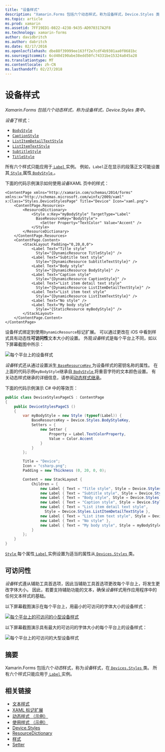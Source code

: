 ```yaml
---
title: "设备样式"
description: "Xamarin.Forms 包括六个动态样式，称为设备样式，Device.Styles 类中。"
ms.topic: article
ms.prod: xamarin
ms.assetid: 7FF19ED1-0822-4238-9435-AD970317A2F8
ms.technology: xamarin-forms
author: davidbritch
ms.author: dabritch
ms.date: 02/17/2016
ms.openlocfilehash: dbe88f39999ee163ff2e7cdf4b9301aa0f0681bc
ms.sourcegitcommit: 6cd40d190abe38edd50fc74331be15324a845a28
ms.translationtype: MT
ms.contentlocale: zh-CN
ms.lasthandoff: 02/27/2018
---
```

# <a name="device-styles"></a>设备样式

_Xamarin.Forms 包括六个动态样式，称为设备样式，Device.Styles 类中。_

*设备*了样式：

- [`BodyStyle`](https://developer.xamarin.com/api/field/Xamarin.Forms.Device+Styles.BodyStyle/)
- [`CaptionStyle`](https://developer.xamarin.com/api/field/Xamarin.Forms.Device+Styles.CaptionStyle/)
- [`ListItemDetailTextStyle`](https://developer.xamarin.com/api/field/Xamarin.Forms.Device+Styles.ListItemDetailTextStyle/)
- [`ListItemTextStyle`](https://developer.xamarin.com/api/field/Xamarin.Forms.Device+Styles.ListItemTextStyle/)
- [`SubtitleStyle`](https://developer.xamarin.com/api/field/Xamarin.Forms.Device+Styles.SubtitleStyle/)
- [`TitleStyle`](https://developer.xamarin.com/api/field/Xamarin.Forms.Device+Styles.TitleStyle/)

所有六个样式只能应用于[ `Label` ](https://developer.xamarin.com/api/type/Xamarin.Forms.Label/)实例。 例如，`Label`正在显示的段落正文可能设置其[ `Style` ](https://developer.xamarin.com/api/property/Xamarin.Forms.VisualElement.Style/)属性[ `BodyStyle` ](https://developer.xamarin.com/api/field/Xamarin.Forms.Device+Styles.BodyStyle/)。

下面的代码示例演示如何使用*设备*XAML 页中的样式：

```xaml
<ContentPage xmlns="http://xamarin.com/schemas/2014/forms" xmlns:x="http://schemas.microsoft.com/winfx/2009/xaml" x:Class="Styles.DeviceStylesPage" Title="Device" Icon="xaml.png">
    <ContentPage.Resources>
        <ResourceDictionary>
            <Style x:Key="myBodyStyle" TargetType="Label"
              BaseResourceKey="BodyStyle">
                <Setter Property="TextColor" Value="Accent" />
            </Style>
        </ResourceDictionary>
    </ContentPage.Resources>
    <ContentPage.Content>
        <StackLayout Padding="0,20,0,0">
            <Label Text="Title style"
              Style="{DynamicResource TitleStyle}" />
            <Label Text="Subtitle text style"
              Style="{DynamicResource SubtitleTextStyle}" />
            <Label Text="Body style"
              Style="{DynamicResource BodyStyle}" />
            <Label Text="Caption style"
              Style="{DynamicResource CaptionStyle}" />
            <Label Text="List item detail text style"
              Style="{DynamicResource ListItemDetailTextStyle}" />
            <Label Text="List item text style"
              Style="{DynamicResource ListItemTextStyle}" />
            <Label Text="No style" />
            <Label Text="My body style"
              Style="{StaticResource myBodyStyle}" />
        </StackLayout>
    </ContentPage.Content>
</ContentPage>
```

设备样式绑定到使用`DynamicResource`标记扩展。 可以通过更改在 iOS 中看到样式具有动态性**可访问性**文本大小的设置。 外观*设备*样式是每个平台上不同，如以下屏幕截图中所示：

![](device-images/device-styles.png "每个平台上的设备样式")

*设备*样式还从通过设置派生[ `BaseResourceKey` ](https://developer.xamarin.com/api/property/Xamarin.Forms.Style.BaseResourceKey/)为设备样式的密钥名称的属性。 在上面的代码示例`myBodyStyle`继承自[ `BodyStyle` ](https://developer.xamarin.com/api/field/Xamarin.Forms.Device+Styles.BodyStyle/)将重音字符的文本颜色设置。 有关动态样式继承的详细信息，请参阅[动态样式继承](~/xamarin-forms/user-interface/styles/dynamic.md#dynamic-style-inheritance)。

下面的代码示例演示 C# 中的等效页：

```csharp
public class DeviceStylesPageCS : ContentPage
{
    public DeviceStylesPageCS ()
    {
        var myBodyStyle = new Style (typeof(Label)) {
            BaseResourceKey = Device.Styles.BodyStyleKey,
            Setters = {
                new Setter {
                    Property = Label.TextColorProperty,
                    Value = Color.Accent
                }
            }
        };

        Title = "Device";
        Icon = "csharp.png";
        Padding = new Thickness (0, 20, 0, 0);

        Content = new StackLayout {
            Children = {
                new Label { Text = "Title style", Style = Device.Styles.TitleStyle },
                new Label { Text = "Subtitle style", Style = Device.Styles.SubtitleStyle },
                new Label { Text = "Body style", Style = Device.Styles.BodyStyle },
                new Label { Text = "Caption style", Style = Device.Styles.CaptionStyle },
                new Label { Text = "List item detail text style",
                  Style = Device.Styles.ListItemDetailTextStyle },
                new Label { Text = "List item text style", Style = Device.Styles.ListItemTextStyle },
                new Label { Text = "No style" },
                new Label { Text = "My body style", Style = myBodyStyle }
            }
        };
    }
}
```

[ `Style` ](https://developer.xamarin.com/api/property/Xamarin.Forms.VisualElement.Style/)每个属性[ `Label` ](https://developer.xamarin.com/api/type/Xamarin.Forms.Label/)实例设置为适当的属性从[ `Devices.Styles` ](https://developer.xamarin.com/api/type/Xamarin.Forms.Device+Styles/)类。

## <a name="accessibility"></a>可访问性

*设备*样式遵从辅助工具首选项，因此当辅助工具首选项更改每个平台上，将发生更改字体大小。 因此，若要支持辅助功能的文本，确保*设备*样式用作应用程序中的任何文本样式的基础。

以下屏幕截图演示在每个平台上，用最小的可访问的字体大小的设备样式：

[![](device-images/minimum-size.png "每个平台上的可访问的小型设备样式")](device-images/minimum-size-large.png "每个平台上的可访问的小型设备样式")

以下屏幕截图演示具有最大的可访问的字体大小的每个平台上的设备样式：

![](device-images/maximum-size.png "每个平台上的可访问的大型设备样式")

## <a name="summary"></a>摘要

Xamarin.Forms 包括六个*动态*样式，称为*设备*样式，在[ `Devices.Styles` ](https://developer.xamarin.com/api/type/Xamarin.Forms.Device+Styles/)类。 所有六个样式只能应用于[ `Label` ](https://developer.xamarin.com/api/type/Xamarin.Forms.Label/)实例。


## <a name="related-links"></a>相关链接

- [文本样式](~/xamarin-forms/user-interface/text/styles.md)
- [XAML 标记扩展](~/xamarin-forms/xaml/xaml-basics/xaml-markup-extensions.md)
- [动态样式 （示例）](https://developer.xamarin.com/samples/xamarin-forms/UserInterface/Styles/DynamicStyles/)
- [使用样式 （示例）](https://developer.xamarin.com/samples/xamarin-forms/WorkingWithStyles/)
- [Device.Styles](https://developer.xamarin.com/api/type/Xamarin.Forms.Device+Styles/)
- [ResourceDictionary](https://developer.xamarin.com/api/type/Xamarin.Forms.ResourceDictionary/)
- [样式](https://developer.xamarin.com/api/type/Xamarin.Forms.Style/)
- [Setter](https://developer.xamarin.com/api/type/Xamarin.Forms.Setter/)
